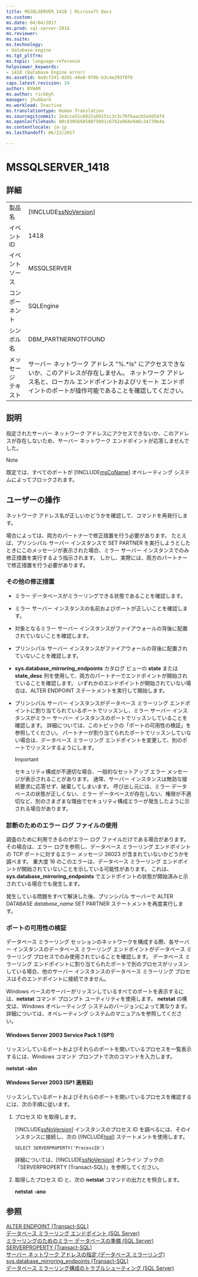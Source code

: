 ```yaml
---
title: MSSQLSERVER_1418 | Microsoft Docs
ms.custom: 
ms.date: 04/04/2017
ms.prod: sql-server-2016
ms.reviewer: 
ms.suite: 
ms.technology:
- database-engine
ms.tgt_pltfrm: 
ms.topic: language-reference
helpviewer_keywords:
- 1418 (Database Engine error)
ms.assetid: 6e9c7241-0201-44e0-9f8b-b3c4e293f0f6
caps.latest.revision: 24
author: BYHAM
ms.author: rickbyh
manager: jhubbard
ms.workload: Inactive
ms.translationtype: Human Translation
ms.sourcegitcommit: 2edcce51c6822a89151c3c3c76fbaacb5edd54f4
ms.openlocfilehash: 80c8305668508f5091c6782a964e946c34739b4a
ms.contentlocale: ja-jp
ms.lasthandoff: 06/22/2017

---
```

# <a name="mssqlserver1418"></a>MSSQLSERVER_1418
  
## <a name="details"></a>詳細  
  
|||  
|-|-|  
|製品名|[!INCLUDE[ssNoVersion](../../includes/ssnoversion-md.md)]|  
|イベント ID|1418|  
|イベント ソース|MSSQLSERVER|  
|コンポーネント|SQLEngine|  
|シンボル名|DBM_PARTNERNOTFOUND|  
|メッセージ テキスト|サーバー ネットワーク アドレス "%.*ls" にアクセスできないか、このアドレスが存在しません。 ネットワーク アドレス名と、ローカル エンドポイントおよびリモート エンドポイントのポートが操作可能であることを確認してください。|  
  
## <a name="explanation"></a>説明  
指定されたサーバー ネットワーク アドレスにアクセスできないか、このアドレスが存在しないため、サーバー ネットワーク エンドポイントが応答しませんでした。  
  
> [!NOTE]  
> 既定では、すべてのポートが [!INCLUDE[msCoName](../../includes/msconame-md.md)] オペレーティング システムによってブロックされます。  
  
## <a name="user-action"></a>ユーザーの操作  
ネットワーク アドレス名が正しいかどうかを確認して、コマンドを再発行します。  
  
場合によっては、両方のパートナーで修正措置を行う必要があります。 たとえば、プリンシパル サーバー インスタンスで SET PARTNER を実行しようとしたときにこのメッセージが表示された場合、ミラー サーバー インスタンスでのみ修正措置を実行するよう指示されます。 しかし、実際には、両方のパートナーで修正措置を行う必要があります。  
  
### <a name="additional-corrective-actions"></a>その他の修正措置  
  
-   ミラー データベースがミラーリングできる状態であることを確認します。  
  
-   ミラー サーバー インスタンスの名前およびポートが正しいことを確認します。  
  
-   対象となるミラー サーバー インスタンスがファイアウォールの背後に配置されていないことを確認します。  
  
-   プリンシパル サーバー インスタンスがファイアウォールの背後に配置されていないことを確認します。  
  
-   **sys.database_mirroring_endpoints** カタログ ビューの **state** または **state_desc** 列を使用して、両方のパートナーでエンドポイントが開始されていることを確認します。 いずれかのエンドポイントが開始されていない場合は、ALTER ENDPOINT ステートメントを実行して開始します。  
  
-   プリンシパル サーバー インスタンスがデータベース ミラーリング エンドポイントに割り当てられているポートでリッスンし、ミラー サーバー インスタンスがミラー サーバー インスタンスのポートでリッスンしていることを確認します。 詳細については、このトピックの「ポートの可用性の検証」を参照してください。 パートナーが割り当てられたポートでリッスンしていない場合は、データベース ミラーリング エンドポイントを変更して、別のポートでリッスンするようにします。  
  
    > [!IMPORTANT]  
    > セキュリティ構成が不適切な場合、一般的なセットアップ エラー メッセージが表示されることがあります。 通常、サーバー インスタンスは無効な接続要求に応答せず、破棄してしまいます。 呼び出し元には、ミラー データベースの状態が正しくない、ミラー データベースが存在しない、権限が不適切など、別のさまざまな理由でセキュリティ構成エラーが発生したように示される場合があります。  
  
### <a name="using-the-error-log-file-for-diagnosis"></a>診断のためのエラー ログ ファイルの使用  
調査のために利用できるのがエラー ログ ファイルだけである場合があります。 その場合は、エラー ログを参照し、データベース ミラーリング エンドポイントの TCP ポートに対するエラー メッセージ 26023 が含まれていないかどうかを調べます。 重大度 16 のこのエラーは、データベース ミラーリング エンドポイントが開始されていないことを示している可能性があります。 これは、**sys.database_mirroring_endpoints** でエンドポイントの状態が開始済みと示されている場合でも発生します。  
  
発生している問題をすべて解決した後、プリンシパル サーバーで ALTER DATABASE *database_name* SET PARTNER ステートメントを再度実行します。  
  
### <a name="verifying-port-availability"></a>ポートの可用性の検証  
データベース ミラーリング セッションのネットワークを構成する際、各サーバー インスタンスのデータベース ミラーリング エンドポイントがデータベース ミラーリング プロセスでのみ使用されていることを確認します。 データベース ミラーリング エンドポイントに割り当てられたポートで別のプロセスがリッスンしている場合、他のサーバー インスタンスのデータベース ミラーリング プロセスはそのエンドポイントに接続できません。  
  
Windows ベースのサーバーがリッスンしているすべてのポートを表示するには、**netstat** コマンド プロンプト ユーティリティを使用します。 **netstat** の構文は、Windows オペレーティング システムのバージョンによって異なります。 詳細については、オペレーティング システムのマニュアルを参照してください。  
  
#### <a name="windows-server-2003-service-pack-1-sp1"></a>Windows Server 2003 Service Pack 1 (SP1)  
リッスンしているポートおよびそれらのポートを開いているプロセスを一覧表示するには、Windows コマンド プロンプトで次のコマンドを入力します。  
  
**netstat -abn**  
  
#### <a name="windows-server-2003-pre-sp1"></a>Windows Server 2003 (SP1 適用前)  
リッスンしているポートおよびそれらのポートを開いているプロセスを確認するには、次の手順に従います。  
  
1.  プロセス ID を取得します。  
  
    [!INCLUDE[ssNoVersion](../../includes/ssnoversion-md.md)] インスタンスのプロセス ID を調べるには、そのインスタンスに接続し、次の [!INCLUDE[tsql](../../includes/tsql-md.md)] ステートメントを使用します。  
  
    ```  
    SELECT SERVERPROPERTY('ProcessID')   
    ```  
  
    詳細については、[!INCLUDE[ssNoVersion](../../includes/ssnoversion-md.md)] オンライン ブックの「SERVERPROPERTY (Transact-SQL)」を参照してください。  
  
2.  取得したプロセス ID と、次の **netstat** コマンドの出力とを照合します。  
  
    **netstat -ano**  
  
## <a name="see-also"></a>参照  
[ALTER ENDPOINT &#40;Transact-SQL&#41;](~/t-sql/statements/alter-endpoint-transact-sql.md)  
[データベース ミラーリング エンドポイント &#40;SQL Server&#41;](~/database-engine/database-mirroring/the-database-mirroring-endpoint-sql-server.md)  
[ミラーリングのためのミラー データベースの準備 &#40;SQL Server&#41;](~/database-engine/database-mirroring/prepare-a-mirror-database-for-mirroring-sql-server.md)  
[SERVERPROPERTY &#40;Transact-SQL&#41;](~/t-sql/functions/serverproperty-transact-sql.md)  
[サーバー ネットワーク アドレスの指定 &#40;データベース ミラーリング&#41;](~/database-engine/database-mirroring/specify-a-server-network-address-database-mirroring.md)  
[sys.database_mirroring_endpoints &#40;Transact-SQL&#41;](~/relational-databases/system-catalog-views/sys-database-mirroring-endpoints-transact-sql.md)  
[データベース ミラーリング構成のトラブルシューティング &#40;SQL Server&#41;](~/database-engine/database-mirroring/troubleshoot-database-mirroring-configuration-sql-server.md)  
  

